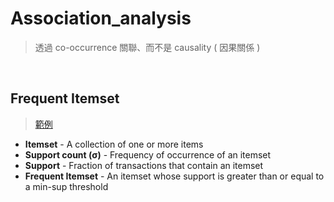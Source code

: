 # Association_analysis
> 透過 co-occurrence 關聯、而不是 causality ( 因果關係 ) 

<br>

## Frequent Itemset
> [範例](https://user-images.githubusercontent.com/86312099/126426071-7a91f56c-6b4d-4edb-b387-a8005adc0e1a.png)

+ **Itemset** - A collection of one or more items  
+ **Support count (σ)** - Frequency of occurrence of an itemset  
+ **Support** - Fraction of transactions that contain an itemset  
+ **Frequent Itemset** - An itemset whose support is greater than or equal to a min-sup threshold



